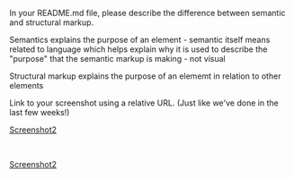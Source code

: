 In your README.md file, please describe the difference between semantic and structural markup.

Semantics explains the purpose of an element - semantic itself means related to language which helps explain why it is used to describe the "purpose" that the semantic markup is making - not visual
 
Structural markup explains the purpose of an elememt in relation to other elements

Link to your screenshot using a relative URL. (Just like we've done in the last few weeks!)

[Screenshot2](./Images/screenshot1.PNG)

<br>

[Screenshot2](./Images/screenshot2.PNG)